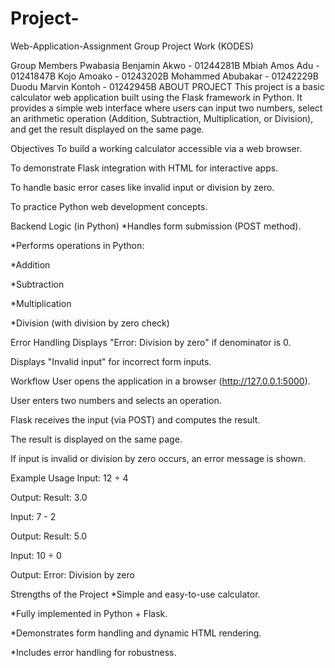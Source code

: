 # Project-
Web-Application-Assignment
Group Project Work (KODES)

Group Members
Pwabasia Benjamin Akwo - 01244281B
Mbiah Amos Adu - 01241847B
Kojo Amoako - 01243202B
Mohammed Abubakar - 01242229B
Duodu Marvin Kontoh - 01242945B
ABOUT PROJECT
This project is a basic calculator web application built using the Flask framework in Python. It provides a simple web interface where users can input two numbers, select an arithmetic operation (Addition, Subtraction, Multiplication, or Division), and get the result displayed on the same page.

Objectives
To build a working calculator accessible via a web browser.

To demonstrate Flask integration with HTML for interactive apps.

To handle basic error cases like invalid input or division by zero.

To practice Python web development concepts.

Backend Logic (in Python)
*Handles form submission (POST method).

*Performs operations in Python:

*Addition

*Subtraction

*Multiplication

*Division (with division by zero check)

Error Handling
Displays "Error: Division by zero" if denominator is 0.

Displays "Invalid input" for incorrect form inputs.

Workflow
User opens the application in a browser (http://127.0.0.1:5000).

User enters two numbers and selects an operation.

Flask receives the input (via POST) and computes the result.

The result is displayed on the same page.

If input is invalid or division by zero occurs, an error message is shown.

Example Usage
Input: 12 ÷ 4

Output: Result: 3.0

Input: 7 - 2

Output: Result: 5.0

Input: 10 ÷ 0

Output: Error: Division by zero

Strengths of the Project
*Simple and easy-to-use calculator.


*Fully implemented in Python + Flask.

*Demonstrates form handling and dynamic HTML rendering.

*Includes error handling for robustness.

